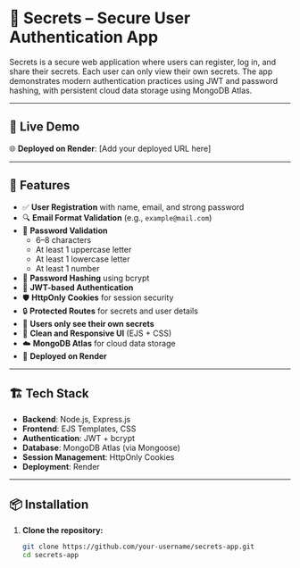 # 🔐 Secrets – Secure User Authentication App

Secrets is a secure web application where users can register, log in, and share their secrets. Each user can only view their own secrets. The app demonstrates modern authentication practices using JWT and password hashing, with persistent cloud data storage using MongoDB Atlas.

---

## 🚀 Live Demo

🌐 **Deployed on Render**: [Add your deployed URL here]  

---

## 📌 Features

- ✅ **User Registration** with name, email, and strong password
- 🔍 **Email Format Validation** (e.g., `example@mail.com`)
- 🔐 **Password Validation**
  - 6–8 characters
  - At least 1 uppercase letter
  - At least 1 lowercase letter
  - At least 1 number
- 🔑 **Password Hashing** using bcrypt
- 🔐 **JWT-based Authentication**
- 🛡 **HttpOnly Cookies** for session security
- 🔒 **Protected Routes** for secrets and user details
- 🙈 **Users only see their own secrets**
- 🎨 **Clean and Responsive UI** (EJS + CSS)
- ☁️ **MongoDB Atlas** for cloud data storage
- 🚀 **Deployed on Render**

---

## 🏗️ Tech Stack

- **Backend**: Node.js, Express.js
- **Frontend**: EJS Templates, CSS
- **Authentication**: JWT + bcrypt
- **Database**: MongoDB Atlas (via Mongoose)
- **Session Management**: HttpOnly Cookies
- **Deployment**: Render

---

## 📦 Installation

1. **Clone the repository:**
   ```bash
   git clone https://github.com/your-username/secrets-app.git
   cd secrets-app
